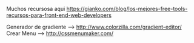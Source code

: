 Muchos recursosa aqui  https://gianko.com/blog/los-mejores-free-tools-recursos-para-front-end-web-developers

Generador de gradiente  -->  http://www.colorzilla.com/gradient-editor/
</br>
Crear Menu --> http://cssmenumaker.com/
